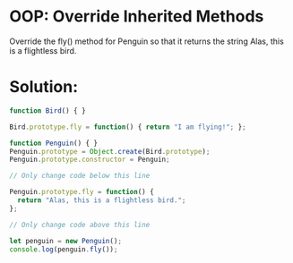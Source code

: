# OOP: Override Inherited Methods
Override the fly() method for Penguin so that it returns the string Alas, this is a flightless bird.
# Solution:
```javascript
function Bird() { }

Bird.prototype.fly = function() { return "I am flying!"; };

function Penguin() { }
Penguin.prototype = Object.create(Bird.prototype);
Penguin.prototype.constructor = Penguin;

// Only change code below this line

Penguin.prototype.fly = function() {
  return "Alas, this is a flightless bird.";
};

// Only change code above this line

let penguin = new Penguin();
console.log(penguin.fly());
```